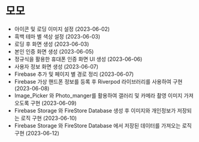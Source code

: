  # 모모
 * 아이콘 및 로딩 이미지 설정 (2023-06-02)
 * 흑백 테마 별 색상 설정 (2023-06-03)
 * 로딩 후 화면 생성 (2023-06-03)
 * 본인 인증 화면 생성 (2023-06-05)
 * 정규식을 활용한 휴대폰 인증 화면 UI 생성 (2023-06-06)
 * 사용자 정보 화면 생성 (2023-06-07)
 * Firebase 추가 및 페이지 별 경로 정리 (2023-06-07)
 * Firebase 가상 핸드폰 정보를 등록 후 Riverpod 라이브러리를 사용하여 구현 (2023-06-08)
 * Image_Picker 와 Photo_manger를 활용하여 갤러리 및 카메라 촬영 이미지 가져오도록 구현 (2023-06-09)
 * Firebase Storage 와 FireStore Database 생성 후 이미지와 개인정보가 저장되는 로직 구현 (2023-06-10)
 * Firebase Storage 와 FireStore Database 에서 저장된 데이터를 가져오는 로직 구현 (2023-06-12)
 
